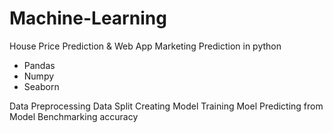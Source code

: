 # Machine-Learning

House Price Prediction & Web App Marketing Prediction in python

* Pandas
* Numpy
* Seaborn

Data Preprocessing
Data Split
Creating Model
Training Moel
Predicting from Model
Benchmarking accuracy

